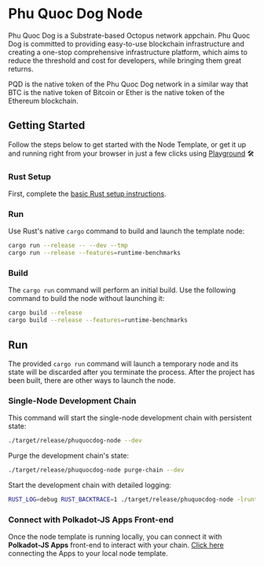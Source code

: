 # Phu Quoc Dog Node

Phu Quoc Dog is a Substrate-based Octopus network appchain. Phu Quoc Dog is committed to providing easy-to-use blockchain infrastructure and creating a one-stop comprehensive infrastructure platform, which aims to reduce the threshold and cost for developers, while bringing them great returns.

PQD is the native token of the Phu Quoc Dog network in a similar way that BTC is the native token of Bitcoin or Ether is the native token of the Ethereum blockchain.

## Getting Started

Follow the steps below to get started with the Node Template, or get it up and running right from your browser
in just a few clicks using [Playground](https://playground.substrate.dev/) :hammer_and_wrench:


### Rust Setup

First, complete the [basic Rust setup instructions](./docs/rust-setup.md).

### Run

Use Rust's native `cargo` command to build and launch the template node:

```sh
cargo run --release -- --dev --tmp
cargo run --release --features=runtime-benchmarks
```

### Build

The `cargo run` command will perform an initial build. Use the following command to build the node
without launching it:

```sh
cargo build --release
cargo build --release --features=runtime-benchmarks
```

## Run

The provided `cargo run` command will launch a temporary node and its state will be discarded after
you terminate the process. After the project has been built, there are other ways to launch the
node.

### Single-Node Development Chain

This command will start the single-node development chain with persistent state:

```bash
./target/release/phuquocdog-node --dev
```

Purge the development chain's state:

```bash
./target/release/phuquocdog-node purge-chain --dev
```

Start the development chain with detailed logging:

```bash
RUST_LOG=debug RUST_BACKTRACE=1 ./target/release/phuquocdog-node -lruntime=debug --dev
```

### Connect with Polkadot-JS Apps Front-end

Once the node template is running locally, you can connect it with **Polkadot-JS Apps** front-end
to interact with your chain. [Click here](https://polkadot.js.org/apps/#/explorer?rpc=ws://localhost:9944) connecting the Apps to your local node template.

